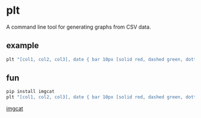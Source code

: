 # plt

A command line tool for generating graphs from CSV data.

## example
  
```zsh
plt "[col1, col2, col3], date { bar 10px [solid red, dashed green, dotted blue] }" < data.csv > graph.png
```

## fun

```zsh
pip install imgcat
plt "[col1, col2, col3], date { bar 10px [solid red, dashed green, dotted blue] }" < data.csv | imgcat
```

[imgcat](https://pypi.org/project/imgcat/)